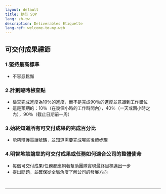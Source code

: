 ```yaml
---
layout: default
title: 執行 SOP
lang: zh-tw
description: Deliverables Etiquette
lang-ref: welcome-to-my-web
---
```




## 可交付成果禮節

### 1.堅持最高標準
* 不容忍鬆懈

### 2.計劃臨時檢查點
* 檢查完成進度為10％的進度，而不是完成90％的進度並意識到工作錯位
* 這是預期的：10％（在幾個小時的工作時間內），40％（一天或兩小時之內），90％（截止日期前一周）

### 3.始終知道所有可交付成果的完成百分比
* 能夠辯護電話號碼，並知道需要完成哪些後續步驟

### 4.明智地談論您的可交付成果或任務如何適合公司的整體使命
* 每個可交付成果/任務都應朝著幫助團隊實現最終目標邁出一步
* 提出問題，並確保從全局角度了解公司的發展方向

<br>

---

<br>

